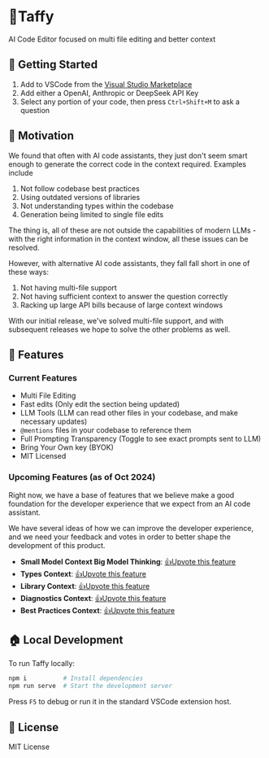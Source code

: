 # 🍬Taffy
AI Code Editor focused on multi file editing and better context

## 🏃 Getting Started

1. Add to VSCode from the [Visual Studio Marketplace](https://marketplace.visualstudio.com/items?itemName=FireJet.taffy)
2. Add either a OpenAI, Anthropic or DeepSeek API Key
3. Select any portion of your code, then press `Ctrl+Shift+M` to ask a question

## 💪 Motivation

We found that often with AI code assistants, they just don't seem smart enough to generate the correct code in the context required. Examples include

1. Not follow codebase best practices
2. Using outdated versions of libraries
3. Not understanding types within the codebase
4. Generation being limited to single file edits

The thing is, all of these are not outside the capabilities of modern LLMs - with the right information in the context window, all these issues can be resolved.

However, with alternative AI code assistants, they fall fall short in one of these ways:

1. Not having multi-file support
2. Not having sufficient context to answer the question correctly
3. Racking up large API bills because of large context windows

With our initial release, we've solved multi-file support, and with subsequent releases we hope to solve the other problems as well.

## 🎁 Features
### Current Features

- Multi File Editing
- Fast edits (Only edit the section being updated)
- LLM Tools (LLM can read other files in your codebase, and make necessary updates)
- `@mentions` files in your codebase to reference them
- Full Prompting Transparency (Toggle to see exact prompts sent to LLM)
- Bring Your Own key (BYOK)
- MIT Licensed

### Upcoming Features (as of Oct 2024)

Right now, we have a base of features that we believe make a good foundation for the developer experience that we expect from an AI code assistant. 

We have several ideas of how we can improve the developer experience, and we need your feedback and votes in order to better shape the development of this product.

- **Small Model Context Big Model Thinking**: [👍Upvote this feature](https://github.com/kapydev/taffy/issues/1)
- **Types Context**: [👍Upvote this feature](https://github.com/kapydev/taffy/issues/2)
- **Library Context**: [👍Upvote this feature](https://github.com/kapydev/taffy/issues/3)
- **Diagnostics Context**: [👍Upvote this feature](https://github.com/kapydev/taffy/issues/4)
- **Best Practices Context**: [👍Upvote this feature](https://github.com/kapydev/taffy/issues/5)

## 🏠 Local Development

To run Taffy locally:

```sh
npm i          # Install dependencies
npm run serve  # Start the development server
```

Press `F5` to debug or run it in the standard VSCode extension host.

## 📃 License

MIT License
